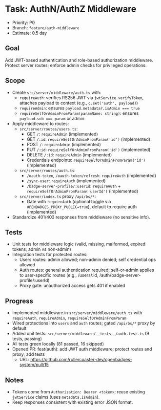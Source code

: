 # Task: AuthN/AuthZ Middleware

- Priority: P0
- Branch: `feature/auth-middleware`
- Estimate: 0.5 day

## Goal

Add JWT-based authentication and role-based authorization middleware. Protect server routes; enforce admin checks for privileged operations.

## Scope

- Create `src/server/middleware/auth.ts` with:
  - `requireAuth`: verifies RS256 JWT via `jwtService.verifyToken`, attaches payload to context (e.g., `c.set('auth', payload)`)
  - `requireAdmin`: ensures `payload.metadata?.isAdmin === true`
  - `requireSelfOrAdminFromParam(paramName: string)`: ensures `payload.sub === param` or admin
- Apply middleware to routes:
  - `src/server/routes/users.ts`:
    - GET `/`: `requireAdmin` (implemented)
    - GET `/:id`: `requireSelfOrAdminFromParam('id')` (implemented)
    - POST `/`: `requireAdmin` (implemented)
    - PUT `/:id`: `requireSelfOrAdminFromParam('id')` (implemented)
    - DELETE `/:id`: `requireAdmin` (implemented)
    - Credentials endpoints: `requireSelfOrAdminFromParam('id')` (implemented)
  - `src/server/routes/auth.ts`:
    - `/oauth-token`, `/oauth-token/refresh`: `requireAuth` (implemented)
    - `/sync-user`: `requireAuth` (implemented)
    - `/badge-server-profile/:userId`: `requireAuth` + `requireSelfOrAdminFromParam('userId')` (implemented)
  - `src/server/index.ts` proxy `/api/bs/*`:
    - Gate with `requireAuth` (optional toggle via `OPENBADGES_PROXY_PUBLIC=true`), default to require auth (implemented)
- Standardize 401/403 responses from middleware (no sensitive info).

## Tests

- Unit tests for middleware logic (valid, missing, malformed, expired tokens; admin vs non-admin)
- Integration tests for protected routes:
  - Users routes: admin allowed; non-admin denied; self credential ops allowed
  - Auth routes: general authentication required; self-or-admin applies to user-specific routes (e.g., /users/:id, /auth/badge-server-profile/:userId)
  - Proxy gate: unauthorized access gets 401 if enabled

## Progress

- Implemented middleware in `src/server/middleware/auth.ts` with `requireAuth`, `requireAdmin`, `requireSelfOrAdminFromParam`
- Wired protections into `users` and `auth` routes; gated `/api/bs/*` proxy by default
- Added unit tests: `src/server/middleware/__tests__/auth.test.ts` (9 tests, passing)
- All tests green locally (81 passed, 16 skipped)
- Opened PR: feat(auth): add JWT auth middleware; protect routes and proxy; add tests
  - URL: https://github.com/rollercoaster-dev/openbadges-system/pull/15

## Notes

- Tokens come from `Authorization: Bearer <token>`; reuse existing `jwtService` claims (uses `metadata.isAdmin`).
- Keep responses consistent with existing error JSON format.
